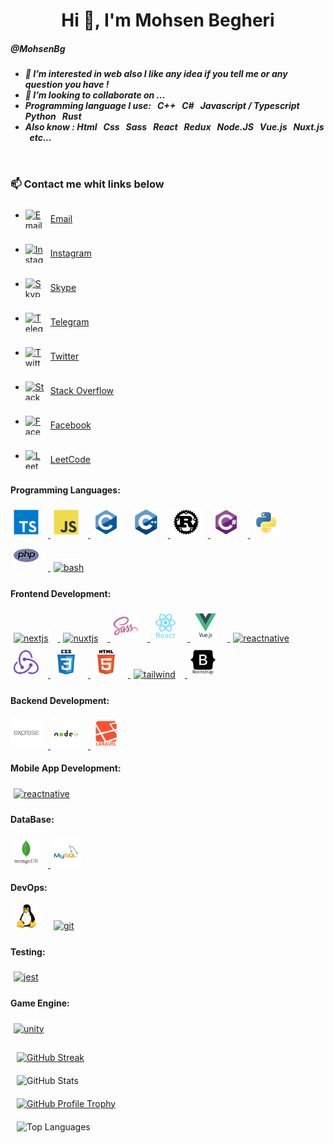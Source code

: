 <h1 align="center">Hi 👋, I'm Mohsen Begheri</h1>
<h5> 
@MohsenBg
<h5/>

- 👀 I’m interested in web also I like any idea if you tell me or any question you have !
- 💞️ I’m looking to collaborate on ...
- Programming language I use:  &nbsp; C++ &nbsp; C# &nbsp; Javascript / Typescript &nbsp; Python   &nbsp; Rust
- Also know : Html  &nbsp; Css  &nbsp; Sass  &nbsp; React  &nbsp; Redux  &nbsp; Node.JS &nbsp; Vue.js &nbsp; Nuxt.js &nbsp; etc... 

<br/>

<h3 align="left"> 📫 Contact me whit links below </h3>
<p align="left">

<div>
<ul>
  <li style="margin: 25px 0;">
    <a style="display: flex; flex-wrap: wrap; align-items: center;" href="mailto:moh.1380.1393@gmail.com">
      <img src="https://img.icons8.com/?size=30&id=108806&format=png" alt="Email" height="30" width="30">
      <span style="margin-left: 10px;">Email</span>
    </a>
  </li>
  
  <li style="margin: 25px 0;">
    <a style="display: flex; flex-wrap: wrap; align-items: center;" href="https://www.instagram.com/invites/contact/?i=1q59sni4eyvtf&utm_content=iqxu2jw">
      <img src="https://img.icons8.com/?size=30&id=32323&format=png" alt="Instagram" height="30" width="30">
      <span style="margin-left: 10px;">Instagram</span>
    </a>
  </li>
  <li style="margin: 25px 0;">
    <a style="display: flex; flex-wrap: wrap; align-items: center;" href="https://join.skype.com/invite/M6l6u1R7Eph6">
      <img src="https://img.icons8.com/?size=30&id=63204&format=png" alt="Skype" height="30" width="30">
      <span style="margin-left: 10px;">Skype</span>
    </a>
  </li>
  <li style="margin: 25px 0;">
    <a style="display: flex; flex-wrap: wrap; align-items: center;" href="https://t.me/Mohsenbg1">
      <img src="https://img.icons8.com/?size=30&id=63306&format=png" alt="Telegram" height="30" width="30">
      <span style="margin-left: 10px;">Telegram</span>
    </a>
  </li>
  <li style="margin: 25px 0;">
    <a style="display: flex; flex-wrap: wrap; align-items: center;" href="https://twitter.com/mohsen_bg_" target="_blank">
      <img src="https://raw.githubusercontent.com/rahuldkjain/github-profile-readme-generator/master/src/images/icons/Social/twitter.svg" alt="Twitter" height="30" width="30">
      <span style="margin-left: 10px;">Twitter</span>
    </a>
  </li>
  <li style="margin: 25px 0;">
    <a style="display: flex; flex-wrap: wrap; align-items: center;" href="https://stackoverflow.com/users/15462691" target="_blank">
      <img src="https://raw.githubusercontent.com/rahuldkjain/github-profile-readme-generator/master/src/images/icons/Social/stack-overflow.svg" alt="Stack Overflow" height="30" width="30">
      <span style="margin-left: 10px;">Stack Overflow</span>
    </a>
  </li>
  <li style="margin: 25px 0;">
    <a style="display: flex; flex-wrap: wrap; align-items: center;" href="https://fb.com/mohsen.bagheri.750546" target="_blank">
      <img src="https://raw.githubusercontent.com/rahuldkjain/github-profile-readme-generator/master/src/images/icons/Social/facebook.svg" alt="Facebook" height="30" width="30">
      <span style="margin-left: 10px;">Facebook</span>
    </a>
  </li>
  <li style="margin: 25px 0;">
    <a style="display: flex; flex-wrap: wrap; align-items: center;" href="https://www.leetcode.com/user6738hy" target="_blank">
      <img src="https://raw.githubusercontent.com/rahuldkjain/github-profile-readme-generator/master/src/images/icons/Social/leet-code.svg" alt="LeetCode" height="30" width="30">
      <span style="margin-left: 10px;">LeetCode</span>
    </a>
  </li>
</ul>
</div>

<h4>Programming Languages:</h4>
<p>
  <a href="https://www.typescriptlang.org/" target="_blank" rel="noreferrer">
    <img
      style="
        text-decoration: none;
        padding: 5px;
        border-radius: 5px;
        margin-right: 10px;
      "
      src="https://raw.githubusercontent.com/devicons/devicon/master/icons/typescript/typescript-original.svg"
      alt="typescript"
      width="40"
      height="40"
    />
  </a>
  <a href="https://www.cprogramming.com/" target="_blank" rel="noreferrer">
    <a
      href="https://developer.mozilla.org/en-US/docs/Web/JavaScript"
      target="_blank"
      rel="noreferrer"
    >
      <img
        style="
          text-decoration: none;
          padding: 5px;
          border-radius: 5px;
          margin-right: 10px;
        "
        src="https://raw.githubusercontent.com/devicons/devicon/master/icons/javascript/javascript-original.svg"
        alt="javascript"
        width="40"
        height="40"
      />
    </a>
    <img
      style="
        text-decoration: none;
        padding: 5px;
        border-radius: 5px;
        margin-right: 10px;
      "
      src="https://raw.githubusercontent.com/devicons/devicon/master/icons/c/c-original.svg"
      alt="c"
      width="40"
      height="40"
    />
  </a>
  <a href="https://www.w3schools.com/cpp/" target="_blank" rel="noreferrer">
    <img
      style="
        text-decoration: none;
        padding: 5px;
        border-radius: 5px;
        margin-right: 10px;
      "
      src="https://raw.githubusercontent.com/devicons/devicon/master/icons/cplusplus/cplusplus-original.svg"
      alt="cplusplus"
      width="40"
      height="40"
    />
  </a>
  <a href="https://www.rust-lang.org" target="_blank" rel="noreferrer">
    <img
      style="
        text-decoration: none;
        padding: 5px;
        background-color: #fff;
        border-radius: 5px;
        margin-right: 10px;
      "
      src="https://raw.githubusercontent.com/devicons/devicon/master/icons/rust/rust-plain.svg"
      alt="rust"
      width="40"
      height="40"
    />
  </a>
  <a href="https://www.w3schools.com/cs/" target="_blank" rel="noreferrer">
    <img
      style="
        text-decoration: none;
        padding: 5px;
        border-radius: 5px;
        margin-right: 10px;
      "
      src="https://raw.githubusercontent.com/devicons/devicon/master/icons/csharp/csharp-original.svg"
      alt="csharp"
      width="40"
      height="40"
    />
  </a>
  <a href="https://www.python.org" target="_blank" rel="noreferrer">
    <img
      style="
        text-decoration: none;
        padding: 5px;
        border-radius: 5px;
        margin-right: 10px;
      "
      src="https://raw.githubusercontent.com/devicons/devicon/master/icons/python/python-original.svg"
      alt="python"
      width="40"
      height="40"
    />
  </a>
  <a href="https://www.php.net" target="_blank" rel="noreferrer">
    <img
      style="
        text-decoration: none;
        padding: 5px;
        border-radius: 5px;
        margin-right: 10px;
      "
      src="https://raw.githubusercontent.com/devicons/devicon/master/icons/php/php-original.svg"
      alt="php"
      width="40"
      height="40"
    />
    <a
      href="https://www.gnu.org/software/bash/"
      target="_blank"
      rel="noreferrer"
    >
      <img
        style="
          text-decoration: none;
          padding: 5px;
          background-color: #fff;
          border-radius: 5px;
          margin-right: 10px;
        "
        src="https://www.vectorlogo.zone/logos/gnu_bash/gnu_bash-icon.svg"
        alt="bash"
        width="40"
        height="40"
      />
    </a>
  </a>
</p>

<h4>Frontend Development:</h4>
<p>
  <a href="https://nextjs.org/" target="_blank" rel="noreferrer">
    <img
      style="
        background-color: #fff;
        text-decoration: none;
        padding: 5px;
        border-radius: 5px;
        margin-right: 10px;
      "
      src="https://cdn.worldvectorlogo.com/logos/nextjs-2.svg"
      alt="nextjs"
      width="40"
      height="40"
    />
  </a>
  <a href="https://nuxtjs.org/" target="_blank" rel="noreferrer">
    <img
      style="
        text-decoration: none;
        padding: 5px;
        border-radius: 5px;
        margin-right: 10px;
      "
      src="https://www.vectorlogo.zone/logos/nuxtjs/nuxtjs-icon.svg"
      alt="nuxtjs"
      width="40"
      height="40"
    />
  </a>
  <a href="https://sass-lang.com" target="_blank" rel="noreferrer">
    <img
      style="
        text-decoration: none;
        padding: 5px;
        border-radius: 5px;
        margin-right: 10px;
      "
      src="https://raw.githubusercontent.com/devicons/devicon/master/icons/sass/sass-original.svg"
      alt="sass"
      width="40"
      height="40"
    />
  </a>
  <a href="https://reactjs.org/" target="_blank" rel="noreferrer">
    <img
      style="
        text-decoration: none;
        padding: 5px;
        border-radius: 5px;
        margin-right: 10px;
      "
      src="https://raw.githubusercontent.com/devicons/devicon/master/icons/react/react-original-wordmark.svg"
      alt="react"
      width="40"
      height="40"
    />
  </a>
  <a href="https://vuejs.org/" target="_blank" rel="noreferrer">
    <img
      style="
        text-decoration: none;
        padding: 5px;
        border-radius: 5px;
        margin-right: 10px;
      "
      src="https://raw.githubusercontent.com/devicons/devicon/master/icons/vuejs/vuejs-original-wordmark.svg"
      alt="vuejs"
      width="40"
      height="40"
    />
  </a>
  <a href="https://reactnative.dev/" target="_blank" rel="noreferrer">
    <img
      style="
        text-decoration: none;
        padding: 5px;
        border-radius: 5px;
        margin-right: 10px;
      "
      src="https://reactnative.dev/img/header_logo.svg"
      alt="reactnative"
      width="40"
      height="40"
    />
  </a>
  <a href="https://redux.js.org" target="_blank" rel="noreferrer">
    <img
      style="
        text-decoration: none;
        padding: 5px;
        border-radius: 5px;
        margin-right: 10px;
      "
      src="https://raw.githubusercontent.com/devicons/devicon/master/icons/redux/redux-original.svg"
      alt="redux"
      width="40"
      height="40"
    />
  </a>
  <a href="https://www.w3schools.com/css/" target="_blank" rel="noreferrer">
    <img
      style="
        text-decoration: none;
        padding: 5px;
        border-radius: 5px;
        margin-right: 10px;
      "
      src="https://raw.githubusercontent.com/devicons/devicon/master/icons/css3/css3-original-wordmark.svg"
      alt="css3"
      width="40"
      height="40"
    />
  </a>
  <a href="https://www.w3.org/html/" target="_blank" rel="noreferrer">
    <img
      style="
        text-decoration: none;
        padding: 5px;
        border-radius: 5px;
        margin-right: 10px;
      "
      src="https://raw.githubusercontent.com/devicons/devicon/master/icons/html5/html5-original-wordmark.svg"
      alt="html5"
      width="40"
      height="40"
    />
  </a>
  <a href="https://tailwindcss.com/" target="_blank" rel="noreferrer">
    <img
      style="
        text-decoration: none;
        padding: 5px;
        border-radius: 5px;
        margin-right: 10px;
      "
      src="https://www.vectorlogo.zone/logos/tailwindcss/tailwindcss-icon.svg"
      alt="tailwind"
      width="40"
      height="40"
    />
  </a>
  <a href="https://getbootstrap.com" target="_blank" rel="noreferrer">
    <img
      style="
        text-decoration: none;
        padding: 5px;
        border-radius: 5px;
        margin-right: 10px;
      "
      src="https://raw.githubusercontent.com/devicons/devicon/master/icons/bootstrap/bootstrap-plain-wordmark.svg"
      alt="bootstrap"
      width="40"
      height="40"
    />
  </a>
</p>

<h4>Backend Development:</h4>
<p>
  <a href="https://expressjs.com" target="_blank" rel="noreferrer">
    <img
      style="
        text-decoration: none;
        padding: 5px;
        background-color: #fff;
        border-radius: 5px;
        margin-right: 10px;
      "
      src="https://raw.githubusercontent.com/devicons/devicon/master/icons/express/express-original-wordmark.svg"
      alt="express"
      width="40"
      height="40"
    />
  </a>
  <a href="https://nodejs.org" target="_blank" rel="noreferrer">
    <img
      style="
        text-decoration: none;
        padding: 5px;
        background-color: #fff;
        border-radius: 5px;
        margin-right: 10px;
      "
      src="https://raw.githubusercontent.com/devicons/devicon/master/icons/nodejs/nodejs-original-wordmark.svg"
      alt="nodejs"
      width="40"
      height="40"
    />
  </a>
  <a href="https://laravel.com/" target="_blank" rel="noreferrer">
    <img
      style="
        text-decoration: none;
        padding: 5px;
        border-radius: 5px;
        margin-right: 10px;
      "
      src="https://raw.githubusercontent.com/devicons/devicon/master/icons/laravel/laravel-plain-wordmark.svg"
      alt="laravel"
      width="40"
      height="40"
    />
  </a>
</p>

<h4>Mobile App Development:</h4>
<p>
  <a href="https://reactnative.dev/" target="_blank" rel="noreferrer">
    <img
      style="
        text-decoration: none;
        padding: 5px;
        border-radius: 5px;
        margin-right: 10px;
      "
      src="https://reactnative.dev/img/header_logo.svg"
      alt="reactnative"
      width="40"
      height="40"
    />
  </a>
</p>

<h4>DataBase:</h4>
<p>
  <a href="https://www.mongodb.com/" target="_blank" rel="noreferrer">
    <img
      style="
        text-decoration: none;
        padding: 5px;
        border-radius: 5px;
        margin-right: 10px;
      "
      src="https://raw.githubusercontent.com/devicons/devicon/master/icons/mongodb/mongodb-original-wordmark.svg"
      alt="mongodb"
      width="40"
      height="40"
    />
  </a>
  <a href="https://www.mysql.com/" target="_blank" rel="noreferrer">
    <img
      style="
        text-decoration: none;
        padding: 5px;
        background-color: #fff;
        border-radius: 5px;
        margin-right: 10px;
      "
      src="https://raw.githubusercontent.com/devicons/devicon/master/icons/mysql/mysql-original-wordmark.svg"
      alt="mysql"
      width="40"
      height="40"
    />
  </a>
</p>

<h4>DevOps:</h4>
<p>
  <a
    style="
      text-decoration: none;
      padding: 5px;
      border-radius: 5px;
      margin-right: 10px;
    "
    href="https://www.linux.org/"
    target="_blank"
    rel="noreferrer"
  >
    <img
      src="https://raw.githubusercontent.com/devicons/devicon/master/icons/linux/linux-original.svg"
      alt="linux"
      width="40"
      height="40"
    />
  </a>
  <a href="https://git-scm.com/" target="_blank" rel="noreferrer">
    <img
      style="
        text-decoration: none;
        padding: 5px;
        border-radius: 5px;
        margin-right: 10px;
      "
      src="https://www.vectorlogo.zone/logos/git-scm/git-scm-icon.svg"
      alt="git"
      width="40"
      height="40"
    />
  </a>
</p>

<h4>Testing:</h4>
<p>
  <a href="https://jestjs.io" target="_blank" rel="noreferrer">
    <img
      style="
        text-decoration: none;
        padding: 5px;
        border-radius: 5px;
        margin-right: 10px;
      "
      src="https://www.vectorlogo.zone/logos/jestjsio/jestjsio-icon.svg"
      alt="jest"
      width="40"
      height="40"
    />
  </a>
</p>

<h4>Game Engine:</h4>
<p>
  <a href="https://unity.com/" target="_blank" rel="noreferrer">
  <img
    style="
      text-decoration: none;
      padding: 5px;
      background-color: #fff;
      border-radius: 5px;
      margin-right: 10px;
    "
    src="https://www.vectorlogo.zone/logos/unity3d/unity3d-icon.svg"
    alt="unity"
    width="40"
    height="40"
  />
</a>

</p>


<div style="display: flex; flex-wrap: wrap; justify-content: center">
  <div style="flex: 1 1 350px; margin: 10px">
    <a href="https://git.io/streak-stats">
      <img
        src="https://streak-stats.demolab.com/?user=mohsenbg&theme=dark"
        alt="GitHub Streak"
      />
    </a>
  </div>
  <div style="flex: 1 1 350px; margin: 10px">
    <img
      src="https://github-readme-stats.vercel.app/api?username=mohsenbg&show_icons=true&theme=radical"
      alt="GitHub Stats"
    />
  </div>

  <div style="flex: 1 1 350px; margin: 10px">
    <a href="https://github.com/ryo-ma/github-profile-trophy">
      <img
        src="https://github-profile-trophy.vercel.app/?username=mohsenbg&theme=radical"
        alt="GitHub Profile Trophy"
      />
    </a>
  </div>
  <div style="flex: 1 1 350px; margin: 10px">
    <img
      src="https://github-readme-stats.vercel.app/api/top-langs/?username=mohsenbg&hide=css,scss,html&layout=pie&langs_count=10&theme=radical"
      alt="Top Languages"
    />
  </div>
</div>





<!---
MohsenBg/MohsenBg is a ✨ special ✨ repository because its `README.md` (this file) appears on your GitHub profile.
You can click the Preview link to take a look at your changes.
--->

